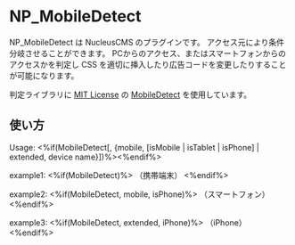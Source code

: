 # NP_MobileDetect

NP_MobileDetect は NucleusCMS のプラグインです。
アクセス元により条件分岐させることができます。
PCからのアクセス、またはスマートフォンからのアクセスかを判定し CSS を適切に挿入したり広告コードを変更したりすることが可能になります。

判定ライブラリに [MIT License](https://opensource.org/licenses/mit-license.php "The MIT License (MIT) | Open Source Initiative") の [MobileDetect](http://mobiledetect.net/ "Mobile Detect - lightweight PHP class for detecting mobile devices (including tablets)") を使用しています。

## 使い方

Usage: &lt;%if(MobileDetect[, {mobile, [isMobile | isTablet | isPhone] | extended, device name}])%&gt;&lt;%endif%&gt;

example1: &lt;%if(MobileDetect)%&gt; （携帯端末） &lt;%endif%&gt;

example2: &lt;%if(MobileDetect, mobile, isPhone)%&gt; （スマートフォン） &lt;%endif%&gt;

example3: &lt;%if(MobileDetect, extended, iPhone)%&gt; （iPhone） &lt;%endif%&gt;
